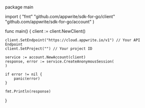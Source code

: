 package main

import (
    "fmt"
    "github.com/appwrite/sdk-for-go/client"
    "github.com/appwrite/sdk-for-go/account"
)

func main() {
    client := client.NewClient()

    client.SetEndpoint("https://cloud.appwrite.io/v1") // Your API Endpoint
    client.SetProject("") // Your project ID

    service := account.NewAccount(client)
    response, error := service.CreateAnonymousSession(
    )

    if error != nil {
        panic(error)
    }

    fmt.Println(response)
}
